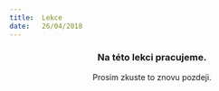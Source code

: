 ```yaml
---
title:  Lekce
date:   26/04/2018
---
```


### <center>Na této lekci pracujeme.</center>
<center>Prosim zkuste to znovu pozdeji.</center>